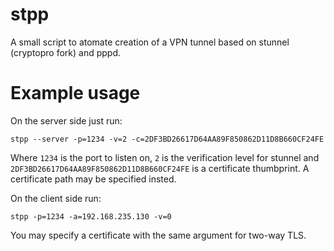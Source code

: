 # stpp
A small script to atomate creation of a VPN tunnel based on stunnel (cryptopro fork) and pppd.

# Example usage
On the server side just run:

`stpp --server -p=1234 -v=2 -c=2DF3BD26617D64AA89F850862D11D8B660CF24FE`

Where `1234` is the port to listen on, `2` is the verification level for stunnel and `2DF3BD26617D64AA89F850862D11D8B660CF24FE` is a certificate thumbprint. A certificate path may be specified insted.

On the client side run:

`stpp -p=1234 -a=192.168.235.130 -v=0`

You may specify a certificate with the same argument for two-way TLS.

